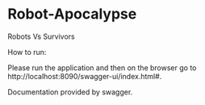 # Robot-Apocalypse
Robots Vs Survivors

How to run:

Please run the application and then on the browser go to http://localhost:8090/swagger-ui/index.html#.

Documentation provided by swagger.
